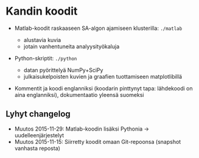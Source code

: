 # Kandin koodit

* Matlab-koodit raskaaseen SA-algon ajamiseen klusterilla: `./matlab`
    * alustavia kuvia
    * jotain vanhentuneita analyysityökaluja

* Python-skriptit: `./python`
    * datan pyörittelyä NumPy+SciPy
    * julkaisukelpoisten kuvien ja graafien tuottamiseen matplotlibillä

* Kommentit ja koodi englanniksi (koodarin pinttynyt tapa: lähdekoodi on aina
englanniksi), dokumentaatio yleensä suomeksi

## Lyhyt changelog

* Muutos 2015-11-29: Matlab-koodin lisäksi Pythonia -> uudelleenjärjestelyt
* Muutos 2015-11-15: Siirretty koodit omaan Git-repoonsa (snapshot vanhasta
reposta)

